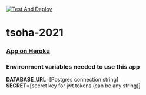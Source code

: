 [![Test And Deploy](https://github.com/lapptomi/tsoha-2021/actions/workflows/deploy.yml/badge.svg?branch=main)](https://github.com/lapptomi/tsoha-2021/actions/workflows/deploy.yml)

# tsoha-2021

### [App on Heroku](https://tsoha-2021-tl.herokuapp.com/)

### Environment variables needed to use this app
<b>DATABASE_URL</b>=[Postgres connection string]  
<b>SECRET</b>=[secret key for jwt tokens (can be any string)]
